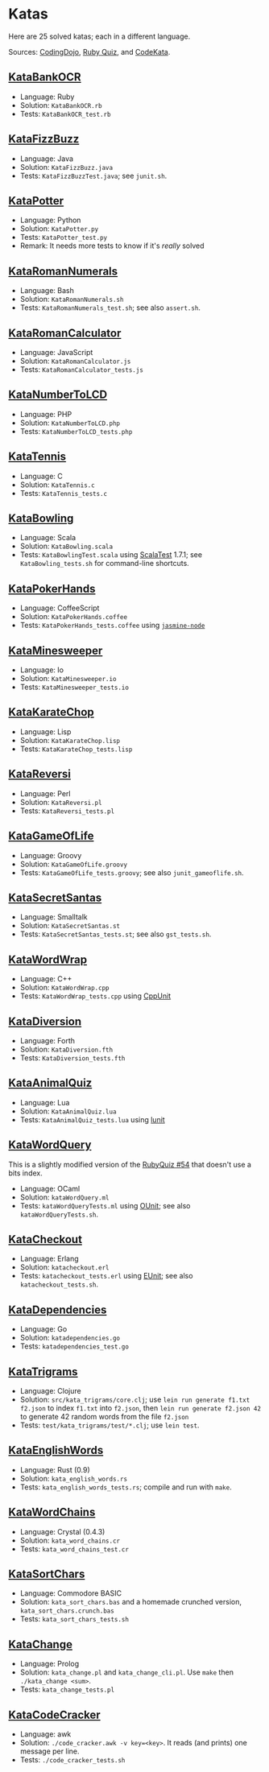 # Katas

Here are 25 solved katas; each in a different language.

Sources: [CodingDojo](http://codingdojo.org/cgi-bin/wiki.pl?KataCatalogue),
[Ruby Quiz](http://rubyquiz.com/), and [CodeKata](http://codekata.com/).

## [KataBankOCR](http://codingdojo.org/cgi-bin/wiki.pl?KataBankOCR)

- Language: Ruby
- Solution: `KataBankOCR.rb`
- Tests:    `KataBankOCR_test.rb`


## [KataFizzBuzz](http://codingdojo.org/cgi-bin/wiki.pl?KataFizzBuzz)

- Language: Java
- Solution: `KataFizzBuzz.java`
- Tests:    `KataFizzBuzzTest.java`; see `junit.sh`.


## [KataPotter](http://codingdojo.org/cgi-bin/wiki.pl?KataPotter)

- Language: Python
- Solution: `KataPotter.py`
- Tests:    `KataPotter_test.py`
- Remark:   It needs more tests to know if it's *really* solved


## [KataRomanNumerals](http://codingdojo.org/cgi-bin/wiki.pl?KataRomanNumerals)

- Language: Bash
- Solution: `KataRomanNumerals.sh`
- Tests:    `KataRomanNumerals_test.sh`; see also `assert.sh`.


## [KataRomanCalculator](http://codingdojo.org/cgi-bin/wiki.pl?KataRomanCalculator)

- Language: JavaScript
- Solution: `KataRomanCalculator.js`
- Tests:    `KataRomanCalculator_tests.js`


## [KataNumberToLCD](http://codingdojo.org/cgi-bin/wiki.pl?KataNumberToLCD)

- Language: PHP
- Solution: `KataNumberToLCD.php`
- Tests:    `KataNumberToLCD_tests.php`


## [KataTennis](http://codingdojo.org/cgi-bin/wiki.pl?KataTennis)

- Language: C
- Solution: `KataTennis.c`
- Tests:    `KataTennis_tests.c`


## [KataBowling](http://codingdojo.org/cgi-bin/wiki.pl?KataBowling)

- Language: Scala
- Solution: `KataBowling.scala`
- Tests:    `KataBowlingTest.scala` using
  [ScalaTest](http://www.scalatest.org/) 1.7.1; see `KataBowling_tests.sh` for
  command-line shortcuts.


## [KataPokerHands](http://codingdojo.org/cgi-bin/wiki.pl?KataPokerHands)

- Language: CoffeeScript
- Solution: `KataPokerHands.coffee`
- Tests:    `KataPokerHands_tests.coffee` using
  [`jasmine-node`](https://github.com/mhevery/jasmine-node)


## [KataMinesweeper](http://codingdojo.org/cgi-bin/wiki.pl?KataMinesweeper)

- Language: Io
- Solution: `KataMinesweeper.io`
- Tests: `KataMinesweeper_tests.io`


## [KataKarateChop](http://codekata.com/kata/kata02-karate-chop/)

- Language: Lisp
- Solution: `KataKarateChop.lisp`
- Tests: `KataKarateChop_tests.lisp`


## [KataReversi](http://codingdojo.org/cgi-bin/wiki.pl?KataReversi)

- Language: Perl
- Solution: `KataReversi.pl`
- Tests: `KataReversi_tests.pl`


## [KataGameOfLife](http://codingdojo.org/cgi-bin/wiki.pl?KataGameOfLife)

- Language: Groovy
- Solution: `KataGameOfLife.groovy`
- Tests: `KataGameOfLife_tests.groovy`; see also `junit_gameoflife.sh`.


## [KataSecretSantas](http://rubyquiz.com/quiz2.html)

- Language: Smalltalk
- Solution: `KataSecretSantas.st`
- Tests: `KataSecretSantas_tests.st`; see also `gst_tests.sh`.


## [KataWordWrap](http://codingdojo.org/cgi-bin/wiki.pl?KataWordWrap)

- Language: C++
- Solution: `KataWordWrap.cpp`
- Tests: `KataWordWrap_tests.cpp` using
  [CppUnit](http://cppunit.sourceforge.net/doc/lastest/cppunit_cookbook.html)


## [KataDiversion](http://www.codekata.com/2007/01/code_kata_fifte.html)

- Language: Forth
- Solution: `KataDiversion.fth`
- Tests: `KataDiversion_tests.fth`


## [KataAnimalQuiz](http://rubyquiz.com/quiz15.html)

- Language: Lua
- Solution: `KataAnimalQuiz.lua`
- Tests: `KataAnimalQuiz_tests.lua` using
  [lunit](https://github.com/dcurrie/lunit)


## [KataWordQuery](http://rubyquiz.com/quiz54.html)

This is a slightly modified version of the
[RubyQuiz #54](http://rubyquiz.com/quiz54.html) that doesn't use a bits index.

- Language: OCaml
- Solution: `kataWordQuery.ml`
- Tests: `kataWordQueryTests.ml` using
  [OUnit](http://ounit.forge.ocamlcore.org/); see also `kataWordQueryTests.sh`.


## [KataCheckout](http://codekata.com/kata/kata09-back-to-the-checkout/)

- Language: Erlang
- Solution: `katacheckout.erl`
- Tests: `katacheckout_tests.erl` using
  [EUnit](http://www.erlang.org/doc/apps/eunit/chapter.html); see also
  `katacheckout_tests.sh`.


## [KataDependencies](http://codekata.com/kata/kata18-transitive-dependencies/)

- Language: Go
- Solution: `katadependencies.go`
- Tests: `katadependencies_test.go`


## [KataTrigrams](http://codekata.com/kata/kata14-tom-swift-under-the-milkwood/)

- Language: Clojure
- Solution: `src/kata_trigrams/core.clj`; use `lein run generate f1.txt f2.json`
  to index `f1.txt` into `f2.json`, then `lein run generate f2.json 42` to
  generate 42 random words from the file `f2.json`
- Tests: `test/kata_trigrams/test/*.clj`; use `lein test`.

## [KataEnglishWords](http://rubyquiz.com/quiz25.html)

- Language: Rust (0.9)
- Solution: `kata_english_words.rs`
- Tests: `kata_english_words_tests.rs`; compile and run with `make`.

## [KataWordChains](http://codekata.com/kata/kata19-word-chains/)

- Language: Crystal (0.4.3)
- Solution: `kata_word_chains.cr`
- Tests: `kata_word_chains_test.cr`

## [KataSortChars](http://codekata.com/kata/kata11-sorting-it-out/)

- Language: Commodore BASIC
- Solution: `kata_sort_chars.bas` and a homemade crunched version,
  `kata_sort_chars.crunch.bas`
- Tests: `kata_sort_chars_tests.sh`

## [KataChange](http://rubyquiz.com/quiz154.html)

- Language: Prolog
- Solution: `kata_change.pl` and `kata_change_cli.pl`. Use `make` then
  `./kata_change <sum>`.
- Tests: `kata_change_tests.pl`

## [KataCodeCracker](http://codingdojo.org/kata/CodeCracker/)

- Language: awk
- Solution: `./code_cracker.awk -v key=<key>`. It reads (and prints) one
  message per line.
- Tests: `./code_cracker_tests.sh`
